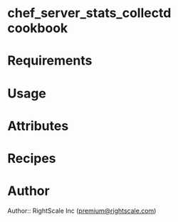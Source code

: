# chef_server_stats_collectd cookbook

# Requirements

# Usage

# Attributes

# Recipes

# Author

Author:: RightScale Inc (<premium@rightscale.com>)
